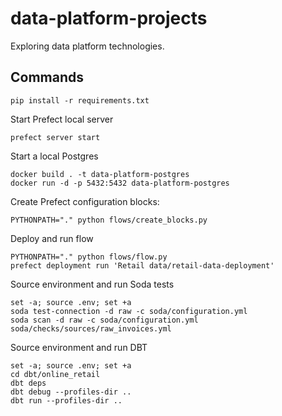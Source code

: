 # data-platform-projects

Exploring data platform technologies.

## Commands
```
pip install -r requirements.txt
```

Start Prefect local server
```
prefect server start
```

Start a local Postgres
```
docker build . -t data-platform-postgres
docker run -d -p 5432:5432 data-platform-postgres
```

Create Prefect configuration blocks:
```
PYTHONPATH="." python flows/create_blocks.py
```

Deploy and run flow
```
PYTHONPATH="." python flows/flow.py
prefect deployment run 'Retail data/retail-data-deployment'
```

Source environment and run Soda tests
```
set -a; source .env; set +a
soda test-connection -d raw -c soda/configuration.yml
soda scan -d raw -c soda/configuration.yml soda/checks/sources/raw_invoices.yml
```

Source environment and run DBT
```
set -a; source .env; set +a
cd dbt/online_retail
dbt deps
dbt debug --profiles-dir ..
dbt run --profiles-dir ..
```

